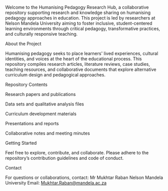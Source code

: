 Welcome to the Humanising Pedagogy Research Hub, a collaborative repository supporting research and knowledge sharing on humanising pedagogy approaches in education. This project is led by researchers at Nelson Mandela University aiming to foster inclusive, student-centered learning environments through critical pedagogy, transformative practices, and culturally responsive teaching.

About the Project

Humanising pedagogy seeks to place learners' lived experiences, cultural identities, and voices at the heart of the educational process. This repository compiles research articles, literature reviews, case studies, teaching resources, and collaborative documents that explore alternative curriculum design and pedagogical approaches.

Repository Contents

Research papers and publications

Data sets and qualitative analysis files

Curriculum development materials

Presentations and reports

Collaborative notes and meeting minutes


Getting Started

Feel free to explore, contribute, and collaborate. Please adhere to the repository’s contribution guidelines and code of conduct.

Contact

For questions or collaborations, contact:
Mr Mukhtar Raban
Nelson Mandela University
Email: Mukhtar.Raban@mandela.ac.za
